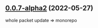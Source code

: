 ## [0.0.7-alpha2](https://github.com/tachibana-shin/epact/compare/v0.0.6...v0.0.7-alpha2) (2022-05-27)



whole packet update => monorepo